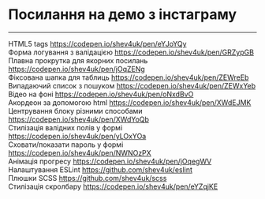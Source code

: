 # Посилання на демо з інстаграму

***

HTML5 tags https://codepen.io/shev4uk/pen/eYJoYQy<br>
Форма логування з валідацією https://codepen.io/shev4uk/pen/GRZypGB<br>
Плавна прокрутка для якорних посилань https://codepen.io/shev4uk/pen/jOqZENg<br>
Фіксована шапка для таблиць https://codepen.io/shev4uk/pen/ZEWreEb<br>
Випадаючий список з пошуком https://codepen.io/shev4uk/pen/ZEWxYeb<br>
Відео на фоні https://codepen.io/shev4uk/pen/oNxdBvO<br>
Акордеон за допомогою html https://codepen.io/shev4uk/pen/XWdEJMK<br>
Центрування блоку різними способами https://codepen.io/shev4uk/pen/XWdYoQb<br>
Стилізація валідних полів у формі https://codepen.io/shev4uk/pen/yLOxYOa<br>
Сховати/показати пароль у формі https://codepen.io/shev4uk/pen/NWNOzPX<br>
Анімація прогресу https://codepen.io/shev4uk/pen/jOqegWV<br>
Налаштування ESLint https://github.com/shev4uk/eslint<br>
Плюшки SCSS https://github.com/shev4uk/scss<br>
Стилізація скролбару https://codepen.io/shev4uk/pen/eYZqjKE<br>
